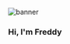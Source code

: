 ![banner](https://user-images.githubusercontent.com/58045840/112915042-175e2380-90c3-11eb-86b1-98373dd3b860.jpg)

### Hi, I'm Freddy
